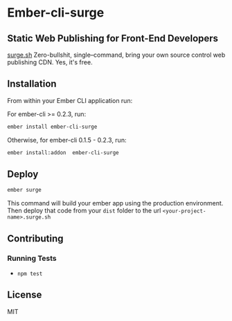 # Ember-cli-surge

## Static Web Publishing for Front-End Developers
[surge.sh](http://surge.sh) Zero-bullshit, single–command,
bring your own source control web publishing CDN. Yes, it's free.

## Installation

From within your Ember CLI application run:

For ember-cli >= 0.2.3, run:

```sh
ember install ember-cli-surge
```

Otherwise, for ember-cli 0.1.5 - 0.2.3, run:

```sh
ember install:addon  ember-cli-surge
```

## Deploy

```sh
ember surge
```

This command will build your ember app using the production environment.
Then deploy that code from your `dist` folder
to the url `<your-project-name>.surge.sh`

## Contributing

### Running Tests

* `npm test`

## License

MIT
